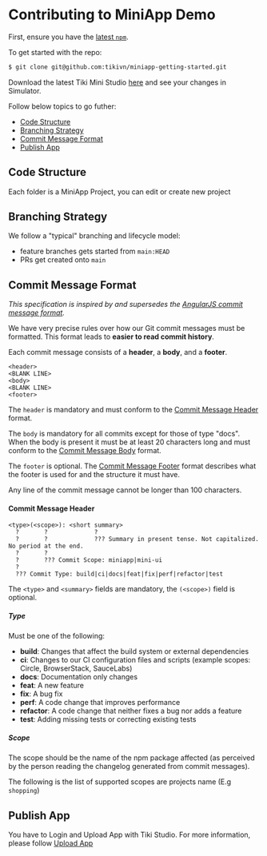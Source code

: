 # Contributing to MiniApp Demo

First, ensure you have the [latest `npm`](https://docs.npmjs.com/).

To get started with the repo:

```sh
$ git clone git@github.com:tikivn/miniapp-getting-started.git
```

Download the latest Tiki Mini Studio [here](https://miniapp.tiki.vn/docs/ide/overview) and see your changes in Simulator.


Follow below topics to go futher:

- [Code Structure](#code_structure)
- [Branching Strategy](#branching)
- [Commit Message Format](#commit)
- [Publish App](#publish)

## <a name="code_structure"></a> Code Structure
Each folder is a MiniApp Project, you can edit or create new project

## <a name="branching"></a> Branching Strategy

We follow a "typical" branching and lifecycle model:

* feature branches gets started from `main:HEAD`
* PRs get created onto `main`

## <a name="commit"></a> Commit Message Format

*This specification is inspired by and supersedes the [AngularJS commit message format](https://docs.google.com/document/d/1QrDFcIiPjSLDn3EL15IJygNPiHORgU1_OOAqWjiDU5Y/edit).*

We have very precise rules over how our Git commit messages must be formatted.
This format leads to **easier to read commit history**.

Each commit message consists of a **header**, a **body**, and a **footer**.


```
<header>
<BLANK LINE>
<body>
<BLANK LINE>
<footer>
```

The `header` is mandatory and must conform to the [Commit Message Header](#commit-header) format.

The `body` is mandatory for all commits except for those of type "docs".
When the body is present it must be at least 20 characters long and must conform to the [Commit Message Body](#commit-body) format.

The `footer` is optional. The [Commit Message Footer](#commit-footer) format describes what the footer is used for and the structure it must have.

Any line of the commit message cannot be longer than 100 characters.


#### <a name="commit-header"></a>Commit Message Header

```
<type>(<scope>): <short summary>
  ?       ?             ?
  ?       ?             ??? Summary in present tense. Not capitalized. No period at the end.
  ?       ?
  ?       ??? Commit Scope: miniapp|mini-ui
  ?
  ??? Commit Type: build|ci|docs|feat|fix|perf|refactor|test
```

The `<type>` and `<summary>` fields are mandatory, the `(<scope>)` field is optional.


##### Type

Must be one of the following:

* **build**: Changes that affect the build system or external dependencies
* **ci**: Changes to our CI configuration files and scripts (example scopes: Circle, BrowserStack, SauceLabs)
* **docs**: Documentation only changes
* **feat**: A new feature
* **fix**: A bug fix
* **perf**: A code change that improves performance
* **refactor**: A code change that neither fixes a bug nor adds a feature
* **test**: Adding missing tests or correcting existing tests


##### Scope
The scope should be the name of the npm package affected (as perceived by the person reading the changelog generated from commit messages).

The following is the list of supported scopes are projects name (E.g `shopping`)


## <a name="publish"></a>Publish App
You have to Login and Upload App with Tiki Studio. For more information, please follow [Upload App](https://miniapp.tiki.vn/docs/developer/introduce/release)